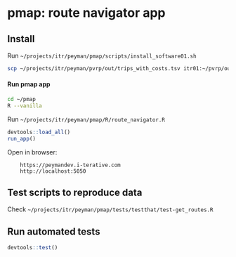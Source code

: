 
# pmap: route navigator app

## Install

Run `~/projects/itr/peyman/pmap/scripts/install_software01.sh`

``` bash
scp ~/projects/itr/peyman/pvrp/out/trips_with_costs.tsv itr01:~/pvrp/out
``` 

#### Run pmap app

``` bash
cd ~/pmap
R --vanilla
``` 

Run `~/projects/itr/peyman/pmap/R/route_navigator.R`

``` r
devtools::load_all()
run_app()
``` 

Open in browser: 

		https://peymandev.i-terative.com
		http://localhost:5050

## Test scripts to reproduce data

Check `~/projects/itr/peyman/pmap/tests/testthat/test-get_routes.R`

## Run automated tests

``` r
devtools::test()
``` 


